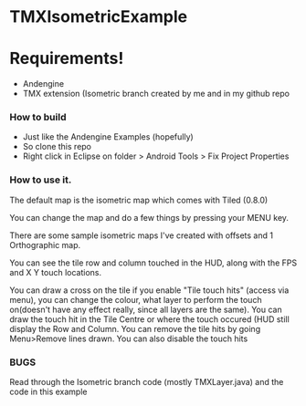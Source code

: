 TMXIsometricExample
===================
# Requirements!
 * Andengine
 * TMX extension (Isometric branch created by me and in my github repo 

### How to build
 * Just like the Andengine Examples (hopefully)
 * So clone this repo
 * Right click in Eclipse on folder > Android Tools > Fix Project Properties
 
### How to use it.
The default map is the isometric map which comes with Tiled (0.8.0)

You can change the map and do a few things by pressing your MENU key.

There are some sample isometric maps I've created with offsets and 1 Orthographic
map.

You can see the tile row and column touched in the HUD, along with the FPS and
X Y touch locations.

You can draw a cross on the tile if you enable "Tile touch hits" (access via 
menu), you can change the colour, what layer to perform the touch on(doesn't 
have any effect really, since all layers are the same).  You can draw the touch
hit in the Tile Centre or where the touch occured (HUD still display the Row and
Column. You can remove the tile hits by going Menu>Remove lines drawn.  You 
can also disable the touch hits

### BUGS
Read through the Isometric branch code (mostly TMXLayer.java) and the code in 
this example